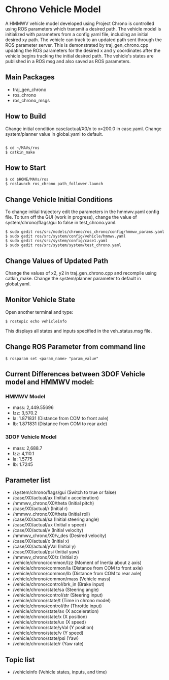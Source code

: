 # Chrono Vehicle Model
A HMMWV vehicle model developed using Project Chrono is controlled using ROS parameters which transmit a desired path. The vehicle model
is initialized with parameters from a config yaml file, including an initial desired xy path. The vehicle can track to an updated path sent through the
ROS parameter server. This is demonstrated by traj_gen_chrono.cpp updating the ROS parameters for the desired x and y coordinates after the vehicle begins tracking
the initial desired path. The vehicle's states are published in a ROS msg and also saved as ROS parameters.

## Main Packages

 - traj_gen_chrono
 - ros_chrono
 - ros_chrono_msgs

## How to Build
Change initial condition case/actual/X0/x to x=200.0 in case.yaml. Change system/planner value in global.yaml to default.
```

$ cd ~/MAVs/ros
$ catkin_make

```
## How to Start

```
$ cd $HOME/MAVs/ros
$ roslaunch ros_chrono path_follower.launch

```
## Change Vehicle Initial Conditions

To change initial trajectory edit the parameters in the hmmwv.yaml config file. To turn off the GUI (work in progress), change the value of system/chrono/flags/gui to false in test_chrono.yaml.

```
$ sudo gedit ros/src/models/chrono/ros_chrono/config/hmmwv_params.yaml
$ sudo gedit ros/src/system/config/vehicle/hmmwv.yaml
$ sudo gedit ros/src/system/config/case1.yaml
$ sudo gedit ros/src/system/system/test_chrono.yaml

```

## Change Values of Updated Path

Change the values of x2, y2 in traj_gen_chrono.cpp and recompile using catkin_make. Change the system/planner parameter to default in global.yaml.

## Monitor Vehicle State

Open another terminal and type:

```
$ rostopic echo vehicleinfo

```
This displays all states and inputs specified in the veh_status.msg file.

## Change ROS Parameter from command line

```
$ rosparam set <param_name> "param_value"

```

## Current Differences between 3DOF Vehicle model and HMMWV model:

### HMMWV Model
- mass: 2,449.55696
- Izz: 3,570.2
- la: 1.871831 (Distance from COM to front axle)
- lb: 1.871831 (Distance from COM to rear axle)

### 3DOF Vehicle Model
- mass: 2,688.7
- Izz: 4,110.1
- la: 1.5775
- lb: 1.7245  

## Parameter list
- /system/chrono/flags/gui (Switch to true or false)
- /case/X0/actual/ax (Initial x acceleration)
- /hmmwv_chrono/X0/theta (Initial pitch)
- /case/X0/actual/r (Initial r)
- /hmmwv_chrono/X0/theta (Initial roll)
- /case/X0/actual/sa (Initial steering angle)
- /case/X0/actual/ux (Initial x speed)
- /case/X0/actual/v (Initial velocity)
- /hmmwv_chrono/X0/v_des (Desired velocity)
- /case/X0/actual/x (Initial x)
- /case/X0/actual/yVal (Initial y)
- /case/X0/actual/psi (Initial yaw)
- /hmmwv_chrono/X0/z (Initial z)
- /vehicle/chrono/common/Izz (Moment of Inertia about z axis)
- /vehicle/chrono/common/la (Distance from COM to front axle)
- /vehicle/chrono/common/lb (Distance from COM to rear axle)
- /vehicle/chrono/common/mass (Vehicle mass)
- /vehicle/chrono/control/brk_in (Brake input)
- /vehicle/chrono/state/sa (Steering angle)
- /vehicle/chrono/control/str (Steering input)
- /vehicle/chrono/state/t (Time in chrono model)
- /vehicle/chrono/control/thr (Throttle input)
- /vehicle/chrono/state/ax (X acceleration)
- /vehicle/chrono/state/x (X position)
- /vehicle/chrono/state/ux (X speed)
- /vehicle/chrono/state/yVal (Y position)
- /vehicle/chrono/state/v (Y speed)
- /vehicle/chrono/state/psi (Yaw)
- /vehicle/chrono/state/r (Yaw rate)

## Topic list
- /vehicleinfo (Vehicle states, inputs, and time)
